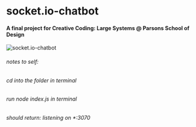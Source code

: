 # socket.io-chatbot

#### A final project for Creative Coding: Large Systems @ Parsons School of Design 

![socket.io-chatbot](pic.png)

###### notes to self:
###### cd into the folder in terminal
###### run node index.js in terminal 
###### should return: listening on *:3070
